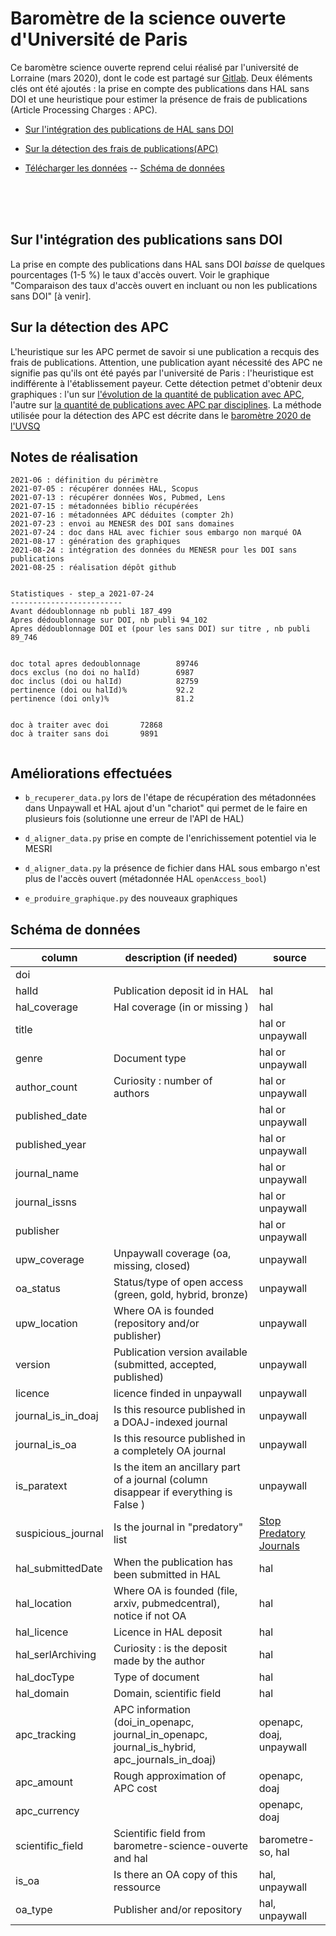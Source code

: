 # Baromètre de la science ouverte d'Université de Paris

Ce baromètre science ouverte reprend celui réalisé par l'université de Lorraine (mars 2020), dont le code est partagé sur [Gitlab](https://gitlab.com/Cthulhus_Queen/barometre_scienceouverte_universitedelorraine/-/tree/master). Deux éléments clés ont été ajoutés : la prise en compte des publications dans HAL sans DOI et une heuristique pour estimer la présence de frais de publications (Article Processing Charges : APC). 

<!-- ([Présentation du baromètre sur le portail science ouverte de l'université u-paris.fr/science-ouverte](https://u-paris.fr/science-ouverte/barometre/)
-->

* [Sur l'intégration des publications de HAL sans DOI](#Sur-lintégration-des-publications-sans-doi)

* [Sur la détection des frais de publications(APC)](#Sur-la-détection-des-APC)

* [Télécharger les données](/data/out/step_d_complete.csv) -- [Schéma de données](#schéma-de-données)


<br />
<br />
<br />


## Sur l'intégration des publications sans DOI

La prise en compte des publications dans HAL sans DOI _baisse_ de quelques pourcentages (1-5 %) le taux d'accès ouvert. Voir le graphique "Comparaison des taux d'accès ouvert en incluant ou non les publications sans DOI" [à venir].


## Sur la détection des APC

L'heuristique sur les APC permet de savoir si une publication a recquis des frais de publications. Attention, une publication ayant nécessité des APC ne signifie pas qu'ils ont été payés par l'université de Paris : l'heuristique est indifférente à l'établissement payeur. Cette détection petmet d'obtenir deux graphiques : l'un sur [l'évolution de la quantité de publication avec APC](./apc_evol.png), l'autre sur [la quantité de publications avec APC par disciplines](./apc_disciplines.png). La méthode utilisée pour la détection des APC est décrite dans le [baromètre 2020 de l'UVSQ ](https://github.com/ml4rrieu/barometre_science_ouverte_uvsq#pister-les-apc)


## Notes de réalisation

```
2021-06 : définition du périmètre
2021-07-05 : récupérer données HAL, Scopus
2021-07-13 : récupérer données Wos, Pubmed, Lens
2021-07-15 : métadonnées biblio récupérées
2021-07-16 : métadonnées APC déduites (compter 2h)
2021-07-23 : envoi au MENESR des DOI sans domaines
2021-07-24 : doc dans HAL avec fichier sous embargo non marqué OA
2021-08-17 : génération des graphiques
2021-08-24 : intégration des données du MENESR pour les DOI sans publications
2021-08-25 : réalisation dépôt github


Statistiques - step_a 2021-07-24
-------------------------
Avant dédoublonnage nb publi 187_499
Apres dédoublonnage sur DOI, nb publi 94_102
Apres dédoublonnage DOI et (pour les sans DOI) sur titre , nb publi 89_746


doc total apres dedoublonnage 		 89746
docs exclus (no doi no halId)  		 6987
doc inclus (doi ou halId)	 		 82759
pertinence (doi ou halId)%	 		 92.2
pertinence (doi only)%		 		 81.2


doc à traiter avec doi 		 72868
doc à traiter sans doi 		 9891


```



## Améliorations effectuées

- `b_recuperer_data.py` lors de l'étape de récupération des métadonnées dans Unpaywall et HAL ajout d'un "chariot" qui permet de le faire en plusieurs fois (solutionne une erreur de l'API de HAL)

- `d_aligner_data.py` prise en compte de l'enrichissement potentiel via le MESRI

- `d_aligner_data.py` la présence de fichier dans HAL sous embargo n'est plus de l'accès ouvert (métadonnée HAL `openAccess_bool`)

- `e_produire_graphique.py` des nouveaux graphiques


## Schéma de données

| column             | description (if needed)                                                                       | source                   |
|--------------------|-----------------------------------------------------------------------------------------------|--------------------------|
| doi                |                                                                                               |                          |
| halId              | Publication deposit id in HAL                                                                 | hal                      |
| hal_coverage       | Hal coverage (in or missing )                                                                 | hal                      |
| title              |                                                                                               | hal or unpaywall         |
| genre              | Document type                                                                                 | hal or unpaywall         |
| author_count       | Curiosity : number of authors                                                                 | hal or unpaywall         |
| published_date     |                                                                                               | hal or unpaywall         |
| published_year     |                                                                                               | hal or unpaywall         |
| journal_name       |                                                                                               | hal or unpaywall         |
| journal_issns      |                                                                                               | hal or unpaywall         |
| publisher          |                                                                                               | hal or unpaywall         |
| upw_coverage       | Unpaywall coverage (oa, missing, closed)                                                      | unpaywall                |
| oa_status          | Status/type of open access (green, gold, hybrid, bronze)                                      | unpaywall                |
| upw_location       | Where OA is founded (repository and/or publisher)                                             | unpaywall                |
| version            | Publication version available (submitted, accepted, published)                                | unpaywall                |
| licence            | licence finded in unpaywall                                                                   | unpaywall                |
| journal_is_in_doaj | Is this resource published in a DOAJ-indexed journal                                          | unpaywall                |
| journal_is_oa      | Is this resource published in a completely OA journal                                         | unpaywall                |
| is_paratext        | Is the item an ancillary part of a journal (column disappear if everything is False )         | unpaywall                |
| suspicious_journal | Is the journal in "predatory" list                                                            | [Stop Predatory Journals](https://github.com/stop-predatory-journals/stop-predatory-journals.github.io)|
| hal_submittedDate  | When the publication has been submitted in HAL                                                | hal                      |
| hal_location       | Where OA is founded (file, arxiv, pubmedcentral), notice if not OA                            | hal                      |
| hal_licence        | Licence in HAL deposit                                                                        | hal                      |
| hal_serlArchiving  | Curiosity : is the deposit made by the author                                                 | hal                      |
| hal_docType        | Type of document                                                                              | hal                      |
| hal_domain         | Domain, scientific field                                                                      | hal                      |
| apc_tracking       | APC information (doi_in_openapc, journal_in_openapc, journal_is_hybrid, apc_journals_in_doaj) | openapc, doaj, unpaywall |
| apc_amount         | Rough approximation of APC cost                                                               | openapc, doaj            |
| apc_currency       |                                                                                               | openapc, doaj            |
| scientific_field   | Scientific field from barometre-science-ouverte and hal                                       | barometre-so, hal        |
| is_oa              | Is there an OA copy of this ressource                                                         | hal, unpaywall           |
| oa_type            | Publisher and/or repository                                                                   | hal, unpaywall           |





